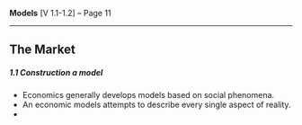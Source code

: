  **Models** [V 1.1-1.2] – Page 11
***
## The Market
##### 1.1 Construction a model
 * Economics generally develops models based on social phenomena. 
 * An economic models attempts to describe every single aspect of reality.
 * 